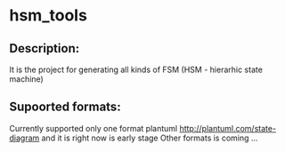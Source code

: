 # hsm_tools

## Description:
It is the project for generating all kinds of FSM (HSM - hierarhic state machine)

## Supoorted formats:
Currently supported only one format plantuml http://plantuml.com/state-diagram and it is right now is early stage
Other formats is coming ...
